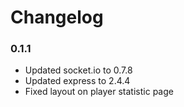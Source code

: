 # Changelog

### 0.1.1

* Updated socket.io to 0.7.8
* Updated express to 2.4.4
* Fixed layout on player statistic page